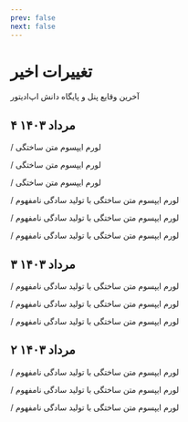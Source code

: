 ```yaml
---
prev: false
next: false
---
```

# تغییرات اخیر
آخرین وقایع پنل و پایگاه دانش اپ‌ادیتور

۴ مرداد ۱۴۰۳ <Badge type="info" text="پنل" />
 ----

/ <Badge type="tip" text="ویژگی جدید" /> لورم ایپسوم متن ساختگی

/ <Badge type="tip" text="ویژگی جدید" /> لورم ایپسوم متن ساختگی

/ <Badge type="tip" text="ویژگی جدید" /> لورم ایپسوم متن ساختگی

/ <Badge type="warning" text="بهبود عملکرد" /> لورم ایپسوم متن ساختگی با تولید سادگی نامفهوم

/ <Badge type="warning" text="بهبود عملکرد" /> لورم ایپسوم متن ساختگی با تولید سادگی نامفهوم

/ <Badge type="danger" text="رفع باگ" /> لورم ایپسوم متن ساختگی با تولید سادگی نامفهوم

۳ مرداد ۱۴۰۳ <Badge type="info" text="پایگاه دانش" />
 ----

/ <Badge type="tip" text="ویژگی جدید" /> لورم ایپسوم متن ساختگی با تولید سادگی نامفهوم

/ <Badge type="tip" text="ویژگی جدید" /> لورم ایپسوم متن ساختگی با تولید سادگی نامفهوم

/ <Badge type="warning" text="بهبود عملکرد" /> لورم ایپسوم متن ساختگی با تولید سادگی نامفهوم

۲ مرداد ۱۴۰۳ <Badge type="info" text="پایگاه دانش" />
 ----

/ <Badge type="tip" text="ویژگی جدید" /> لورم ایپسوم متن ساختگی با تولید سادگی نامفهوم

/ <Badge type="tip" text="ویژگی جدید" /> لورم ایپسوم متن ساختگی با تولید سادگی نامفهوم

/ <Badge type="warning" text="بهبود عملکرد" /> لورم ایپسوم متن ساختگی با تولید سادگی نامفهوم